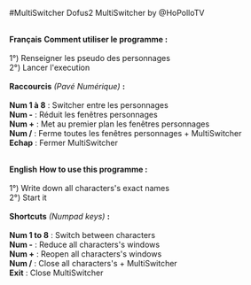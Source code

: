 #MultiSwitcher
Dofus2 MultiSwitcher by @HoPolloTV
</br></br>

<b>Français</b>
<b>Comment utiliser le programme :</b>
</br></br>
1°) Renseigner les pseudo des personnages </br>
2°) Lancer l'execution </br>
</br>
<b>Raccourcis</b> <i>(Pavé Numérique)</i> <b>:</b>
</br></br>
<b>Num 1 à 8</b> : Switcher entre les personnages</br>
<b>Num -</b> : Réduit les fenêtres personnages</br>
<b>Num +</b> : Met au premier plan les fenêtres personnages</br>
<b>Num /</b> : Ferme toutes les fenêtres personnages + MultiSwitcher</br>
<b>Echap</b> : Fermer MultiSwitcher

</br>
<b>English</b>
<b>How to use this programme :</b>
</br></br>
1°) Write down all characters's exact names</br>
2°) Start it</br>
</br>
<b>Shortcuts</b> <i>(Numpad keys)</i> <b>:</b>
</br></br>
<b>Num 1 to 8</b> : Switch between characters</br>
<b>Num -</b> : Reduce all characters's windows</br>
<b>Num +</b> : Reopen all characters's windows</br>
<b>Num /</b> : Close all characters's + MultiSwitcher</br>
<b>Exit</b> : Close MultiSwitcher
